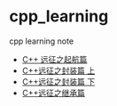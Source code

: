 # cpp_learning
cpp learning note
- [C++ 远征之起航篇](./cpp_start.md)
- [C++远征之封装篇 上](./cpp_encapsulation_1.md)
- [C++远征之封装篇 下](./cpp_encapsulation_2.md)
- [C++远征之继承篇](./cpp_inheritance.md)
